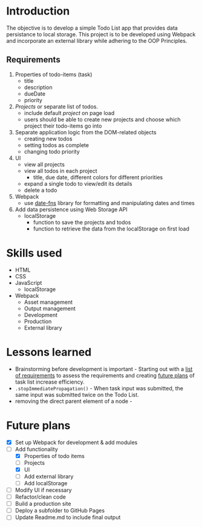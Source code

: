 # Introduction
The objective is to develop a simple Todo List app that provides data persistance to local storage. This project is to be developed using Webpack and incorporate an external library while adhering to the OOP Principles.
<!-- [👉Live Demo]() -->
## Requirements
1. Properties of todo-items (task)
   - title
   - description
   - dueDate
   - priority
2. *Projects* or separate list of todos.
   - include default *project* on page load
   - users should be able to create new projects and choose which project their todo-items go into
3. Separate application logic from the DOM-related objects
   - creating new todos
   - setting todos as complete
   - changing todo priority
4. UI
   - view all projects
   - view all todos in each project 
     - title, due date, different colors for different priorities
   - expand a single todo to view/edit its details
   - delete a todo
5. Webpack
   - use [date-fns](https://github.com/date-fns/date-fns) library for formatting and manipulating dates and times
6. Add data persistence using Web Storage API
   - localStorage
     - function to save the projects and todos
     - function to retrieve the data from the localStorage on first load 
# Skills used
* HTML
* CSS
* JavaScript
  - localStorage
* Webpack
  - Asset management
  - Output management
  - Development
  - Production
  - External library
# Lessons learned
* Brainstorming before development is important - Starting out with a [list of requirements](#requirements) to assess the requirements and creating [future plans](#future-plans) of task list increase efficiency.  
* ```.stopImmediatePropagation()``` - When task input was submitted, the same input was submitted twice on the Todo List. 
* removing the direct parent element of a node - 
# Future plans
- [x] Set up Webpack for development & add modules
- [ ] Add functionality
     - [x] Properties of todo items
     - [ ] Projects
     - [x] UI
     - [ ] Add external library
     - [ ] Add localStorage
- [ ] Modify UI if necessary
- [ ] Refactor/clean code
- [ ] Build a production site 
- [ ] Deploy a subfolder to GitHub Pages
- [ ] Update Readme.md to include final output